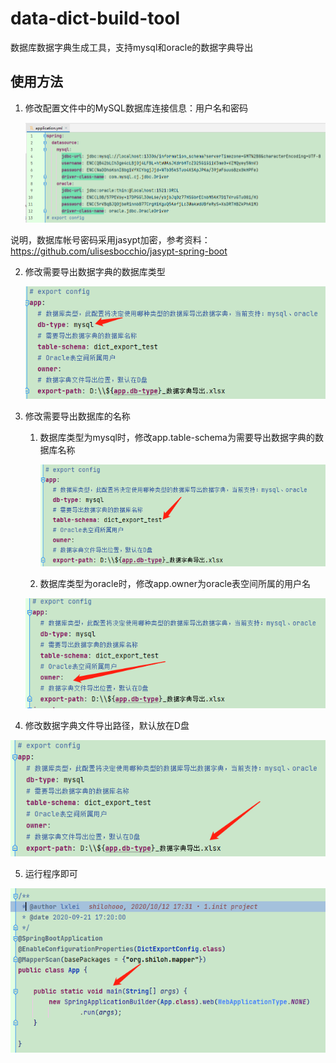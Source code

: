 # data-dict-build-tool
数据库数据字典生成工具，支持mysql和oracle的数据字典导出

## 使用方法

1. 修改配置文件中的MySQL数据库连接信息：用户名和密码

   ![image-20210716120952868](assets/images/image-20210716120952868.png)

说明，数据库帐号密码采用jasypt加密，参考资料：https://github.com/ulisesbocchio/jasypt-spring-boot

2. 修改需要导出数据字典的数据库类型

   ![image-20210716120911912](assets/images/image-20210716120911912.png)

3. 修改需要导出数据库的名称

   1. 数据库类型为mysql时，修改app.table-schema为需要导出数据字典的数据库名称

      ![image-20210716121128473](assets/images/image-20210716121128473.png)

   2. 数据库类型为oracle时，修改app.owner为oracle表空间所属的用户名

   ![image-20210716121150977](assets/images/image-20210716121150977.png)

4. 修改数据字典文件导出路径，默认放在D盘

![image-20210716121217698](assets/images/image-20210716121217698.png)

5. 运行程序即可

![image-20210716121248714](assets/images/image-20210716121248714.png)

